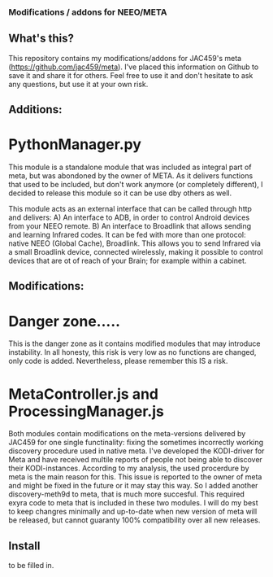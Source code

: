 ### Modifications / addons for NEEO/META
## What's this?

This repository contains my modifications/addons for JAC459's meta (https://github.com/jac459/meta).
I've placed this information on Github to save it and share it for others. Feel free to use it and don't hesitate to ask any questions, but use it at your own risk.

## Additions:
# PythonManager.py
This module is a standalone module that was included as integral part of meta, but was abondoned by the owner of META.
As it delivers functions that used to be included, but don't work anymore (or completely different), I decided to release this module so it can be use dby others as well.

This module acts as an external interface that can be called through http and delivers:
A) An interface to ADB, in order to control Android devices from your NEEO remote.
B) An interface to Broadlink that allows sending and learning Infrared codes. It can be fed with more than one protocol: native NEEO (Global Cache), Broadlink. This allows you to send Infrared via a small Broadlink device, connected wirelessly, making it possible to control devices that are ot of reach of your Brain; for example within a cabinet. 

## Modifications:
# Danger zone.....
This is the danger zone as it contains modified modules that may introduce instability. 
In all honesty, this risk is very low as no functions are changed, only code is added. Nevertheless, please remember this IS a risk. 
# MetaController.js and ProcessingManager.js
Both modules contain modifications on the meta-versions delivered by JAC459 for one single functinality: fixing the sometimes incorrectly working discovery procedure used in native meta. 
I've developed the KODI-driver for Meta and have received multile reports of people not being able to discover their KODI-instances. According to my analysis, the used procerdure by meta is the main reason for this. This issue is reported to the owner of meta and might be fixed in the future or it may stay this way.  So I added another discovery-meth9d to meta, that is much more succesful. 
This required exyra code to meta that is included in these two modules.
I will do my best to keep changres minimally and up-to-date when new version of meta will be released, but cannot guaranty 100% compatibility  over all new releases. 

## Install
to  be filled in.


